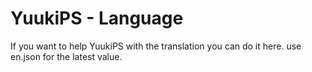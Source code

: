 # YuukiPS - Language
If you want to help YuukiPS with the translation you can do it here. use en.json for the latest value.